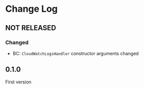 # Change Log

## NOT RELEASED

### Changed

- BC: `CloudWatchLogsHandler` constructor arguments changed

## 0.1.0

First version

